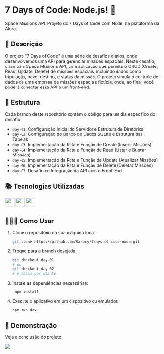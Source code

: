 # 7 Days of Code: Node.js! 🚀
Space Missions API. Projeto do 7 Days of Code com Node, na plataforma da Alura.

## 📜 Descrição

O projeto "7 Days of Code" é uma série de desafios diários, onde desenvolvemos uma API para gerenciar missões espaciais. Neste desafio, criamos a Space Missions API, uma aplicação que permite o CRUD (Create, Read, Update, Delete) de missões espaciais, incluindo dados como tripulação, nave, destino, e status da missão. O projeto simula o controle de dados de uma empresa de missões espaciais fictícia, onde, ao final, você poderá conectar essa API a um front-end.

## 📆 Estrutura

Cada branch deste repositório contém o código para um dia específico do desafio:

- `day-01`: Configuração Inicial do Servidor e Estrutura de Diretórios
- `day-02`: Configuração do Banco de Dados SQLite e Estrutura das Tabelas
- `day-03`: Implementação da Rota e Função de Create (Inserir Missões)
- `day-04`: Implementação da Rota e Função de Read (Listar e Buscar Missões)
- `day-05`: Implementação da Rota e Função de Update (Atualizar Missões)
- `day-06`: Implementação da Rota e Função de Delete (Deletar Missões)
- `day-07`: Desafio de Integração da API com o Front-End

## 📚 Tecnologias Utilizadas

<img height="30" src="https://img.shields.io/badge/Node.js-339933?style=for-the-badge&logo=nodedotjs&logoColor=white"> <img height="30" src="https://img.shields.io/badge/SQLite-003B57?style=for-the-badge&logo=sqlite&logoColor=white"> <img height="30" src="https://img.shields.io/badge/Express.js-404D59?style=for-the-badge">


## 🤷🏿‍♀️ Como Usar

1. Clone o repositório na sua máquina local:
    ```sh
    git clone https://github.com/Sarocy/7days-of-code-node.git
    ```

2. Troque para a branch desejada:
    ```sh
    git checkout day-01
    # ou
    git checkout day-02
    # e assim por diante
    ```

3. Instale as dependências necessárias:
   ```sh
    npm install
    ```
4. Execute o aplicativo em um dispositivo ou emulador:
    ```sh
    npm run dev
    ```

## 🎥 Demonstração

Veja a conclusão do projeto:

![](https://i.giphy.com/media/v1.Y2lkPTc5MGI3NjExM291ajZ6bHc5dWo1bzNxNXJtMTRoNm42bnZpaDEzMnh4ZDI3MGtwdyZlcD12MV9pbnRlcm5hbF9naWZfYnlfaWQmY3Q9Zw/49ijVBCyKw3jxTRY82/giphy.gif)
